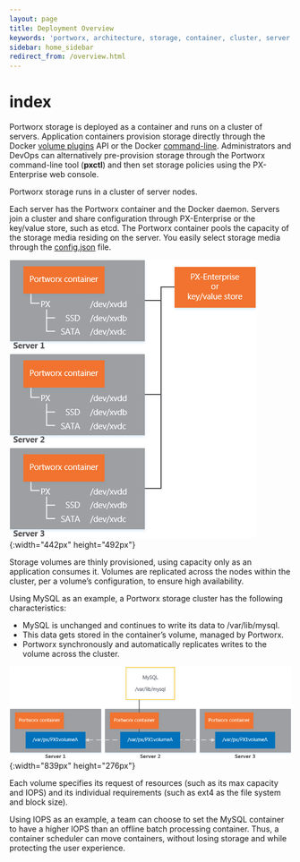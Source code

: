 ```yaml
---
layout: page
title: Deployment Overview
keywords: 'portworx, architecture, storage, container, cluster, server node'
sidebar: home_sidebar
redirect_from: /overview.html
---
```


# index

Portworx storage is deployed as a container and runs on a cluster of servers. Application containers provision storage directly through the Docker [volume plugins](https://docs.docker.com/engine/extend/plugins_volume/#command-line-changes:be52bcf493d28afffae069f235814e9f) API or the Docker [command-line](https://docs.docker.com/engine/extend/plugins_volume/#command-line-changes:be52bcf493d28afffae069f235814e9f). Administrators and DevOps can alternatively pre-provision storage through the Portworx command-line tool \(**pxctl**\) and then set storage policies using the PX-Enterprise web console.

Portworx storage runs in a cluster of server nodes.

Each server has the Portworx container and the Docker daemon. Servers join a cluster and share configuration through PX-Enterprise or the key/value store, such as etcd. The Portworx container pools the capacity of the storage media residing on the server. You easily select storage media through the [config.json](https://raw.githubusercontent.com/portworx/px-dev/master/conf/config.json) file.

![Portworx cluster architecture](../.gitbook/assets/cluster-architecture.png){:width="442px" height="492px"}

Storage volumes are thinly provisioned, using capacity only as an application consumes it. Volumes are replicated across the nodes within the cluster, per a volume’s configuration, to ensure high availability.

Using MySQL as an example, a Portworx storage cluster has the following characteristics:

* MySQL is unchanged and continues to write its data to /var/lib/mysql.
* This data gets stored in the container’s volume, managed by Portworx.
* Portworx synchronously and automatically replicates writes to the volume across the cluster.

![Portworx cluster architecture with MySQL](../.gitbook/assets/cluster-architecture-example-mysql.png){:width="839px" height="276px"}

Each volume specifies its request of resources \(such as its max capacity and IOPS\) and its individual requirements \(such as ext4 as the file system and block size\).

Using IOPS as an example, a team can choose to set the MySQL container to have a higher IOPS than an offline batch processing container. Thus, a container scheduler can move containers, without losing storage and while protecting the user experience.

